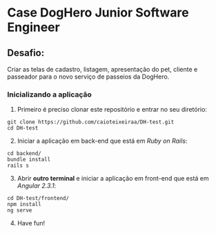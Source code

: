 # Case DogHero Junior Software Engineer

## Desafio:
Criar as telas de cadastro, listagem, apresentação do pet, cliente e passeador para o novo serviço de passeios da DogHero.

### Inicializando a aplicação
1. Primeiro é preciso clonar este repositório e entrar no seu diretório:
```
git clone https://github.com/caioteixeiraa/DH-test.git
cd DH-test
```

2. Iniciar a aplicação em back-end que está em *Ruby on Rails*:
```
cd backend/
bundle install
rails s
```

3. Abrir **outro terminal** e iniciar a aplicação em front-end que está em *Angular 2.3.1*:
```
cd DH-test/frontend/
npm install
ng serve
```

4. Have fun!